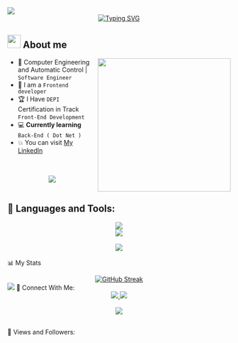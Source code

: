 <!--horizontal divider(gradiant)-->
<img src="https://user-images.githubusercontent.com/73097560/115834477-dbab4500-a447-11eb-908a-139a6edaec5c.gif">

<!--h1 without bottom border-->

<div align="center">
<a href="https://git.io/typing-svg"><img src="https://readme-typing-svg.herokuapp.com?font=Fira+Code&size=30&duration=3500&pause=900&background=FFFFFF00&center=true&vCenter=true&width=600&height=150&lines=Hi+there%F0%9F%91%8B%2C+I'm+Seif+Elmasry;Front-End+Developer" alt="Typing SVG" /></a></div>


<!--About Me-->

## <picture><img src = "https://github.com/7oSkaaa/7oSkaaa/blob/main/Images/about_me.gif?raw=true" width = 30px></picture> About me

<picture> <img align="right" src="https://media.giphy.com/media/SWoSkN6DxTszqIKEqv/giphy.gif" width = 300px></picture>

- :school:  Computer Engineering and Automatic Control | `Software Engineer`
- 🎨 I am a `Frontend developer`
- :trophy: I Have `DEPI` Certification in Track `Front-End Development`
- 💻 **Currently learning** `Back-End ( Dot Net )`
- :boom: You can visit [My LinkedIn](https://www.linkedin.com/in/seif-elmasry-10491b21a/)
  
<br>


<br>
<div align="center">
    <img src="https://user-images.githubusercontent.com/73097560/115834477-dbab4500-a447-11eb-908a-139a6edaec5c.gif" />
</div>
<br>

## 🚀 Languages and Tools:
<div align="center">
    <img src="https://skillicons.dev/icons?i=cpp,python,cs,html,css,js,react" /><br>
    <img src="https://skillicons.dev/icons?i=git,github,vscode,visualstudio" /><br>
</div>

<br>
<div align="center">
    <img src="https://user-images.githubusercontent.com/73097560/115834477-dbab4500-a447-11eb-908a-139a6edaec5c.gif" />
</div>
<br

📊 My Stats
<div align="center">
    <a href="https://git.io/streak-stats"><img 
    src="https://github-readme-streak-stats.herokuapp.com?user=Seifelmasry2024&theme=transparent" alt="GitHub Streak" /></a>
</div>


<!--

![](http://github-profile-summary-cards.vercel.app/api/cards/profile-details?username=seifelmasry2024&theme=default)
![](http://github-profile-summary-cards.vercel.app/api/cards/stats?username=seifelmasry2024&theme=default)

-->

<img src="https://user-images.githubusercontent.com/73097560/115834477-dbab4500-a447-11eb-908a-139a6edaec5c.gif">
🤝 Connect With Me:

<div align="center">
    <a href="www.linkedin.com/in/seif-elmasry-10491b21a" target="_blank">
        <img src="https://img.shields.io/badge/LinkedIn-0077B5?style=for-the-badge&logo=linkedin&logoColor=white" target="_blank" />
    </a>
  <a href="mailto:seifelmasry2024@gmail.com">
    <img src="https://img.shields.io/badge/Gmail-333333?style=for-the-badge&logo=gmail&logoColor=red" />
  </a>
       
   
</div>

<br>
<div align="center">
    <img src="https://user-images.githubusercontent.com/73097560/115834477-dbab4500-a447-11eb-908a-139a6edaec5c.gif" />
</div>
<br>

💙 Views and Followers:
